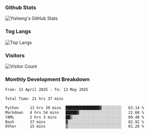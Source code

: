 ### Github Stats
![Yisheng's GitHub Stats](https://github-readme-stats-9qabuvhk1-gongyisheng.vercel.app/api?username=gongyisheng&count_private=true&show_icons=true)
### Tog Langs
![Top Langs](https://github-readme-stats-9qabuvhk1-gongyisheng.vercel.app/api/top-langs/?username=gongyisheng&layout=compact)
### Visitors
![Visitor Count](https://profile-counter.glitch.me/gongyisheng/count.svg)
### Monthly Development Breakdown
<!--START_SECTION:waka-->

```txt
From: 13 April 2025 - To: 13 May 2025

Total Time: 21 hrs 37 mins

Python     13 hrs 39 mins  ███████████████▓░░░░░░░░░   63.14 %
Markdown   4 hrs 54 mins   █████▓░░░░░░░░░░░░░░░░░░░   22.68 %
YAML       2 hrs 3 mins    ██▒░░░░░░░░░░░░░░░░░░░░░░   09.48 %
Bash       37 mins         ▓░░░░░░░░░░░░░░░░░░░░░░░░   02.92 %
Other      15 mins         ▒░░░░░░░░░░░░░░░░░░░░░░░░   01.20 %
```

<!--END_SECTION:waka-->
